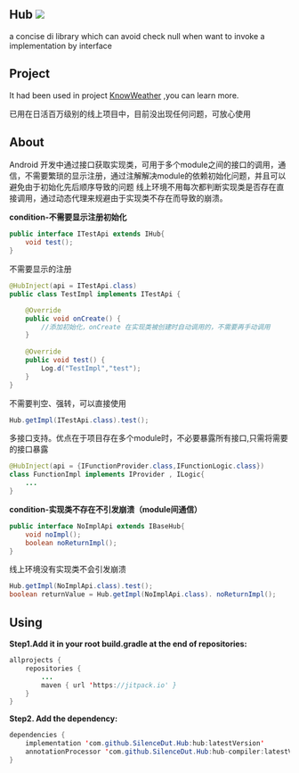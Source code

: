 ## Hub [![](https://jitpack.io/v/SilenceDut/Hub.svg)](https://jitpack.io/#SilenceDut/Hub)
a concise di library which can avoid check null when want to invoke a implementation by interface

## Project

It had been used in project [KnowWeather](https://github.com/SilenceDut/KnowWeather) ,you can learn more.

已用在日活百万级别的线上项目中，目前没出现任何问题，可放心使用

## About

Android 开发中通过接口获取实现类，可用于多个module之间的接口的调用，通信，不需要繁琐的显示注册，通过注解解决module的依赖初始化问题，并且可以避免由于初始化先后顺序导致的问题
线上环境不用每次都判断实现类是否存在直接调用，通过动态代理来规避由于实现类不存在而导致的崩溃。

**condition-不需要显示注册初始化**

```java
public interface ITestApi extends IHub{
	void test();
}
```

不需要显示的注册

```java
@HubInject(api = ITestApi.class)
public class TestImpl implements ITestApi {

    @Override
    public void onCreate() {
        //添加初始化，onCreate 在实现类被创建时自动调用的，不需要再手动调用
    }
    
    @Override
    public void test() {
        Log.d("TestImpl","test");
    }
}

```

不需要判空、强转，可以直接使用

```java
Hub.getImpl(ITestApi.class).test();
```
多接口支持。优点在于项目存在多个module时，不必要暴露所有接口,只需将需要的接口暴露

```java
@HubInject(api = {IFunctionProvider.class,IFunctionLogic.class})
class FunctionImpl implements IProvider , ILogic{
    ...
}
```

**condition-实现类不存在不引发崩溃（module间通信）**

```java
public interface NoImplApi extends IBaseHub{
    void noImpl();
    boolean noReturnImpl();
}
```

线上环境没有实现类不会引发崩溃

```java
Hub.getImpl(NoImplApi.class).test();
boolean returnValue = Hub.getImpl(NoImplApi.class). noReturnImpl();
```

## Using

**Step1.Add it in your root build.gradle at the end of repositories:**

```java
allprojects {
	repositories {
		...
		maven { url 'https://jitpack.io' }
	}
}
```


**Step2. Add the dependency:**

```java
dependencies {
    implementation 'com.github.SilenceDut.Hub:hub:latestVersion'
    annotationProcessor 'com.github.SilenceDut.Hub:hub-compiler:latestVersion'
}
```
